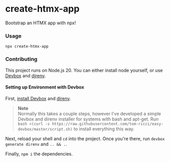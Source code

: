 # create-htmx-app
Bootstrap an HTMX app with npx!

### Usage
`npx create-htmx-app`

### Contributing
This project runs on Node.js 20. You can either install node yourself, or use [Devbox](https://www.jetpack.io/devbox) and [direnv](https://direnv.net/).
#### Setting up Environment with Devbox
First, [install Devbox](https://www.jetpack.io/devbox/docs/quickstart/) and [direnv](https://direnv.net/).
> **Note**\
> Normally this takes a couple steps, however I've developed a simple Devbox and direnv installer for systems with bash and apt-get. Run `bash <(curl -s https://raw.githubusercontent.com/tom-ricci/easy-devbox/master/script.sh)` to install everything this way.

Next, reload your shell and `cd` into the project. Once you're there, run `devbox generate direnv` and `.. && .`.

Finally, `npm i` the dependencies.
